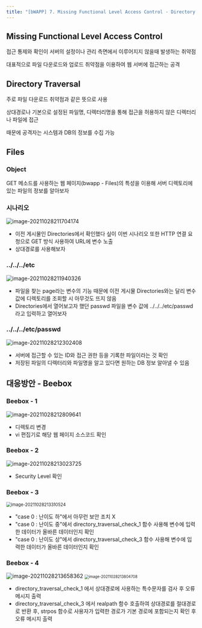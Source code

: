```yaml
---
title: "[bWAPP] 7. Missing Functional Level Access Control - Directory Traversal - Files"
---
```






## Missing Functional Level Access Control

접근 통제와 확인이 서버의 설정이나 관리 측면에서 이루어지지 않을때 발생하는 취약점

대표적으로 파일 다운로드와 업로드 취약점을 이용하여 웹 서버에 접근하는 공격







## Directory Traversal

주로 파일 다운로드 취약점과 같은 뜻으로 사용

상대경로나 기본으로 설정된 파일명, 디렉터리명을 통해 접근을 허용하지 않은 디렉터리나 파일에 접근

때문에 공격자는 시스템과 DB의 정보를 수집 가능







## Files

### Object

GET 메소드를 사용하는 웹 페이지(bwapp - Files)의 특성을 이용해 서버 디렉토리에 있는 파일의 정보를 알아보자



### 시나리오

![image-20211028211704174](https://raw.githubusercontent.com/EONION-TH3DB/image_repo/main/img/image-20211028211704174.png)

- 이전 게시물인 Directories에서 확인했다 싶이 이번 시나리오 또한 HTTP 연결 요청으로 GET 방식 사용하여 URL에 변수 노출
- 상대경로를 사용해보자



### ../../../etc

![image-20211028211940326](https://raw.githubusercontent.com/EONION-TH3DB/image_repo/main/img/image-20211028211940326.png)

- 파일을 찾는 page라는 변수의 기능 때문에 이전 게시물 Directories와는 달리 변수 값에 디렉토리를 조회할 시 아무것도 뜨지 않음
- Directories에서 열어보고자 했던 passwd 파일을 변수 값에 ../../../etc/passwd 라고 입력하고 열어보자



### ../../../etc/passwd

![image-20211028212302408](https://raw.githubusercontent.com/EONION-TH3DB/image_repo/main/img/image-20211028212302408.png)

- 서버에 접근할 수 있는 ID와 접근 권한 등을 기록한 파일이라는 것 확인
- 저장된 파일의 디렉터리와 파일명을 알고 있다면 원하는 DB 정보 알아낼 수 있음







## 대응방안 - Beebox

### Beebox - 1

![image-20211028212809641](https://raw.githubusercontent.com/EONION-TH3DB/image_repo/main/img/image-20211028212809641.png)

- 디렉토리 변경
- vi 편집기로 해당 웹 페이지 소스코드 확인



### Beebox  - 2

![image-20211028213023725](https://raw.githubusercontent.com/EONION-TH3DB/image_repo/main/img/image-20211028213023725.png)

- Security Level 확인



### Beebox - 3

<img src="https://raw.githubusercontent.com/EONION-TH3DB/image_repo/main/img/image-20211028213310524.png" alt="image-20211028213310524" style="zoom:80%;" />

- "case 0 : 난이도 하"에서 아무런 보안 조치 X
- "case 0 : 난이도 중"에서 directory_traversal_check_1 함수 사용해 변수에 입력한 데이터가 올바른 데이터인지 확인
- "case 0 : 난이도 상"에서 directory_traversal_check_3 함수 사용해 변수에 입력한 데이터가 올바른 데이터인지 확인



### Beebox - 4

<img src="https://raw.githubusercontent.com/EONION-TH3DB/image_repo/main/img/image-20211028213658362.png" alt="image-20211028213658362" style="zoom:102%;" />

<img src="https://raw.githubusercontent.com/EONION-TH3DB/image_repo/main/img/image-20211028213804708.png" alt="image-20211028213804708" style="zoom:70%;" />

- directory_traversal_check_1 에서 상대경로에 사용하는 특수문자를 검사 후 오류 메시지 출력
- directory_traversal_check_3 에서 realpath 함수 호출하여 상대경로를 절대경로로 반환 후, strpos 함수로 사용자가 입력한 경로가 기본 경로에 포함되는지 확인 후 오류 메시지 출력